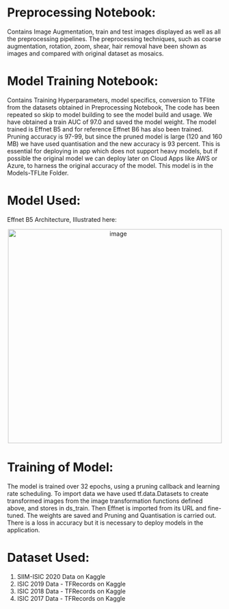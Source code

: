 # Preprocessing Notebook: 

Contains Image Augmentation, train and test images displayed as well as all the preprocessing pipelines. The preprocessing techniques, 
such as coarse augmentation, rotation, zoom, shear, hair removal have been shown as images and compared with original dataset as mosaics.

# Model Training Notebook: 

Contains Training Hyperparameters, model specifics, conversion to TFlite from the datasets obtained in Preprocessing Notebook,
The code has been repeated so skip to model building to see the model build and usage. We have obtained a train AUC of 97.0 
and saved the model weight. The model trained is Effnet B5 and for reference Effnet B6 has also been trained. Pruning accuracy is 97-99, but
since the pruned model is large (120 and 160 MB) we have used quantisation and the new accuracy is 93 percent. This is essential for deploying in app
which does not support heavy models, but if possible the original model we can deploy later on Cloud Apps like AWS or Azure, to harness the original
accuracy of the model. This model is in the Models-TFLite Folder.

# Model Used:

Effnet B5 Architecture, Illustrated here:

<p align="center">
  <img src="https://github.com/ananmaysuri/Skin-Cancer-Detection-App/edit/master/Models/melanoma-model/flowchart_melanoma.png" width="500" title="image">
</p>


# Training of Model:

The model is trained over 32 epochs, using a pruning callback and learning rate scheduling. To import data we have used tf.data.Datasets to create transformed
images from the image transformation functions defined above, and stores in ds_train. Then Effnet is imported from its URL and fine-tuned. The weights are saved
and Pruning and Quantisation is carried out. There is a loss in accuracy but it is necessary to deploy models in the application. 

# Dataset Used:

1. SIIM-ISIC 2020 Data on Kaggle
2. ISIC 2019 Data - TFRecords on Kaggle
3. ISIC 2018 Data - TFRecords on Kaggle
4. ISIC 2017 Data - TFRecords on Kaggle
